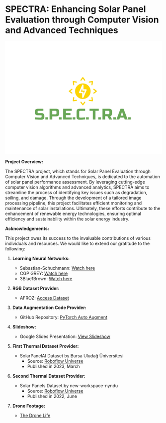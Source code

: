 # SPECTRA: Enhancing Solar Panel Evaluation through Computer Vision and Advanced Techniques

<div style="text-align:center;">
    <img src="server/static/SPECTRA_with_text.png" alt="SPECTRA Image">
</div>

**Project Overview:**

The SPECTRA project, which stands for Solar Panel Evaluation through Computer Vision and Advanced Techniques, is dedicated to the automation of solar panel performance assessment. By leveraging cutting-edge computer vision algorithms and advanced analytics, SPECTRA aims to streamline the process of identifying key issues such as degradation, soiling, and damage. Through the development of a tailored image processing pipeline, this project facilitates efficient monitoring and maintenance of solar installations. Ultimately, these efforts contribute to the enhancement of renewable energy technologies, ensuring optimal efficiency and sustainability within the solar energy industry.

**Acknowledgements:**

This project owes its success to the invaluable contributions of various individuals and resources. We would like to extend our gratitude to the following:

1. **Learning Neural Networks:**
   - Sebastian-Schuchmann: [Watch here](https://youtu.be/k1GIEkzQ8qc)
   - CGP GREY: [Watch here](https://www.youtube.com/watch?v=R9OHn5ZF4Uo&list=TLPQMDIwODIwMjMlLYRa6llhZw&index=1)
   - 3Blue1Brown: [Watch here](https://www.youtube.com/watch?v=aircAruvnKk&list=PLZHQObOWTQDNU6R1_67000Dx_ZCJB-3pi)

2. **RGB Dataset Provider:**
   - AFROZ: [Access Dataset](https://www.kaggle.com/datasets/pythonafroz/solar-panel-images?resource=download)

3. **Data Augmentation Code Provider:**
   - GitHub Repository: [PyTorch Auto Augment](https://github.com/4uiiurz1/pytorch-auto-augment)

4. **Slideshow:**
   - Google Slides Presentation: [View Slideshow](https://docs.google.com/presentation/d/1IXOd_GW-kwU6aTCM0LoaoZ81ocGVX3JAraltOzfqTIQ/edit?usp=sharing)

5. **First Thermal Dataset Provider:**
   - SolarPanelAI Dataset by Bursa Uludağ Üniversitesi
     - Source: [Roboflow Universe](https://universe.roboflow.com/bursa-uluda-niversitesi/solarpanelai)
     - Published in 2023, March

6. **Second Thermal Dataset Provider:**
   - Solar Panels Dataset by new-workspace-nyndu
     - Source: [Roboflow Universe](https://universe.roboflow.com/new-workspace-nyndu/solar-panels-fqm6k)
     - Published in 2022, June

7. **Drone Footage:**
   - [The Drone Life](https://www.youtube.com/watch?v=S7_TAve5aNw&t=435s)
